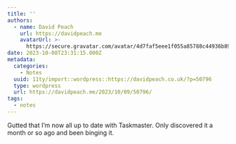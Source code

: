 ```yaml
---
title: ''
authors:
  - name: David Peach
    url: https://davidpeach.me
    avatarUrl: >-
      https://secure.gravatar.com/avatar/4d7faf5eee1f055a85788c44936b8995eaab6dfb004e7854ec747ccb272e91ee?s=96&d=mm&r=g
date: 2023-10-08T23:31:15.000Z
metadata:
  categories:
    - Notes
  uuid: 11ty/import::wordpress::https://davidpeach.co.uk/?p=50796
  type: wordpress
  url: https://davidpeach.me/2023/10/09/50796/
tags:
  - notes
---
```

Gutted that I’m now all up to date with Taskmaster. Only discovered it a month or so ago and been binging it.